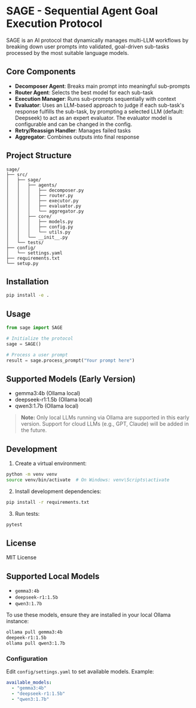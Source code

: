 # SAGE - Sequential Agent Goal Execution Protocol

SAGE is an AI protocol that dynamically manages multi-LLM workflows by breaking down user prompts into validated, goal-driven sub-tasks processed by the most suitable language models.

## Core Components

- **Decomposer Agent**: Breaks main prompt into meaningful sub-prompts
- **Router Agent**: Selects the best model for each sub-task
- **Execution Manager**: Runs sub-prompts sequentially with context
- **Evaluator**: Uses an LLM-based approach to judge if each sub-task's response fulfills the sub-task, by prompting a selected LLM (default: Deepseek) to act as an expert evaluator. The evaluator model is configurable and can be changed in the config.
- **Retry/Reassign Handler**: Manages failed tasks
- **Aggregator**: Combines outputs into final response

## Project Structure

```
sage/
├── src/
│   ├── sage/
│   │   ├── agents/
│   │   │   ├── decomposer.py
│   │   │   ├── router.py
│   │   │   ├── executor.py
│   │   │   ├── evaluator.py
│   │   │   └── aggregator.py
│   │   ├── core/
│   │   │   ├── models.py
│   │   │   ├── config.py
│   │   │   └── utils.py
│   │   └── __init__.py
│   └── tests/
├── config/
│   └── settings.yaml
├── requirements.txt
└── setup.py
```

## Installation

```bash
pip install -e .
```

## Usage

```python
from sage import SAGE

# Initialize the protocol
sage = SAGE()

# Process a user prompt
result = sage.process_prompt("Your prompt here")
```

## Supported Models (Early Version)

- gemma3:4b (Ollama local)
- deepseek-r1:1.5b (Ollama local)
- qwen3:1.7b (Ollama local)

> **Note:** Only local LLMs running via Ollama are supported in this early version. Support for cloud LLMs (e.g., GPT, Claude) will be added in the future.

## Development

1. Create a virtual environment:
```bash
python -m venv venv
source venv/bin/activate  # On Windows: venv\Scripts\activate
```

2. Install development dependencies:
```bash
pip install -r requirements.txt
```

3. Run tests:
```bash
pytest
```

## License

MIT License

## Supported Local Models

- `gemma3:4b`
- `deepseek-r1:1.5b`
- `qwen3:1.7b`

To use these models, ensure they are installed in your local Ollama instance:

```sh
ollama pull gemma3:4b
deepeek-r1:1.5b
ollama pull qwen3:1.7b
```

### Configuration

Edit `config/settings.yaml` to set available models. Example:

```yaml
available_models:
  - "gemma3:4b"
  - "deepseek-r1:1.5b"
  - "qwen3:1.7b"
```
